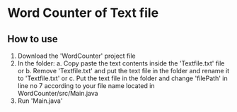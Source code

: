 # Word Counter of Text file

## How to use

1. Download the 'WordCounter' project file
2. In the folder:
	a. Copy paste the text contents inside the 'Textfile.txt' file or
	b. Remove 'Textfile.txt' and put the text file in the folder and rename it to 'Textfile.txt' or
	c. Put the text file in the folder and change 'filePath' in line no 7 according to your file name located in WordCounter/src/Main.java
3. Run 'Main.java'
